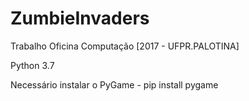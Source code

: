 # ZumbieInvaders
Trabalho Oficina Computação [2017 - UFPR.PALOTINA]

Python 3.7

Necessário instalar o PyGame - pip install pygame
